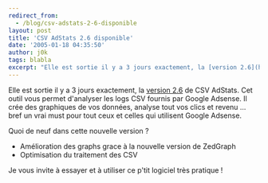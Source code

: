 ```yaml
---
redirect_from:
  - /blog/csv-adstats-2-6-disponible
layout: post
title: 'CSV AdStats 2.6 disponible'
date: '2005-01-18 04:35:50'
author: j0k
tags: blabla
excerpt: "Elle est sortie il y a 3 jours exactement, la [version 2.6](http://www.nix.fr/csvadstats.aspx?q=download) de CSV AdStats.   Cet outil vous permet d'analyser les logs CSV fournis par Google Adsense. Il crée des graphiques de vos données, analyse tout vos clics et revenu ... bref un vrai must pour tout ceux et celles qui utilisent Google Adsense.  \n  \n     …"
---
```


Elle est sortie il y a 3 jours exactement, la [version 2.6](http://www.nix.fr/csvadstats.aspx?q=download) de CSV AdStats.   Cet outil vous permet d'analyser les logs CSV fournis par Google Adsense. Il crée des graphiques de vos données, analyse tout vos clics et revenu ... bref un vrai must pour tout ceux et celles qui utilisent Google Adsense.

Quoi de neuf dans cette nouvelle version ?
 * Amélioration des graphs grace à la nouvelle version de ZedGraph
 * Optimisation du traitement des CSV

Je vous invite à essayer et à utiliser ce p'tit logiciel très pratique !

